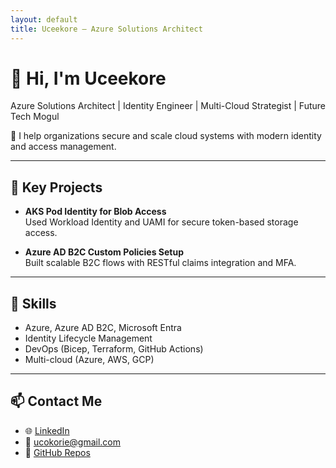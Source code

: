 ```yaml
---
layout: default
title: Uceekore – Azure Solutions Architect
---
```


# 👋 Hi, I'm Uceekore

Azure Solutions Architect | Identity Engineer | Multi-Cloud Strategist | Future Tech Mogul

🔹 I help organizations secure and scale cloud systems with modern identity and access management.

---

## 🔧 Key Projects

- **AKS Pod Identity for Blob Access**  
  Used Workload Identity and UAMI for secure token-based storage access.

- **Azure AD B2C Custom Policies Setup**  
  Built scalable B2C flows with RESTful claims integration and MFA.

---

## 🧠 Skills

- Azure, Azure AD B2C, Microsoft Entra
- Identity Lifecycle Management
- DevOps (Bicep, Terraform, GitHub Actions)
- Multi-cloud (Azure, AWS, GCP)

---

## 📫 Contact Me

- 🌐 [LinkedIn](https://linkedin.com/in/uceekore)
- 📧 ucokorie@gmail.com
- 📁 [GitHub Repos](https://github.com/uceworld)
